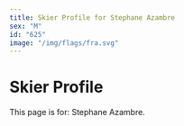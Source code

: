 ```yaml
---
title: Skier Profile for Stephane Azambre
sex: "M"
id: "625"
image: "/img/flags/fra.svg" 
---
```


# Skier Profile

This page is for: Stephane Azambre.
    